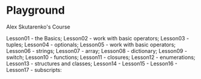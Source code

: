 # Playground
Alex Skutarenko's Course

Lesson01 - the Basics;
Lesson02 - work with basic operators;
Lesson03 - tuples;
Lesson04 - optionals;
Lesson05 - work with basic operators;
Lesson06 - strings;
Lesson07 - array;
Lesson08 - dictionary;
Lesson09 - switch;
Lesson10 - functions;
Lesson11 - closures;
Lesson12 - enumerations;
Lesson13 - structures and classes;
Lesson14 - 
Lesson15 - 
Lesson16 - 
Lesson17 - subscripts:

